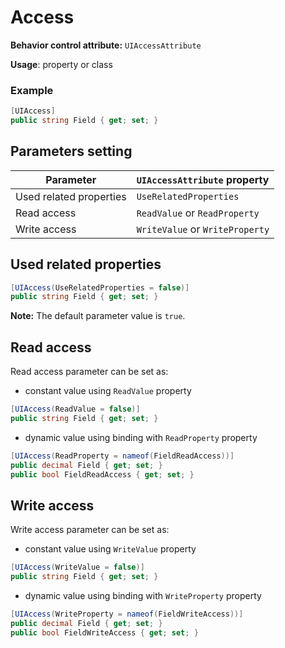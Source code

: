 # Access

**Behavior control attribute:**  `UIAccessAttribute`

**Usage**: property or class

### Example

```csharp
[UIAccess]
public string Field { get; set; }
```

## Parameters setting

| Parameter | `UIAccessAttribute` property | 
| -----------|:------------- 
| Used related properties | `UseRelatedProperties` |
| Read access | `ReadValue` or `ReadProperty` |
| Write access | `WriteValue` or `WriteProperty` |

## Used related properties

```csharp
[UIAccess(UseRelatedProperties = false)]
public string Field { get; set; }
```

**Note:** The default parameter value is `true`.

## Read access

Read access parameter can be set as:
* constant value using `ReadValue` property

```csharp
[UIAccess(ReadValue = false)]
public string Field { get; set; }
```

* dynamic value using binding with `ReadProperty` property

```csharp
[UIAccess(ReadProperty = nameof(FieldReadAccess))]
public decimal Field { get; set; }
public bool FieldReadAccess { get; set; }
```

## Write access

Write access parameter can be set as:
* constant value using `WriteValue` property

```csharp
[UIAccess(WriteValue = false)]
public string Field { get; set; }
```

* dynamic value using binding with `WriteProperty` property

```csharp
[UIAccess(WriteProperty = nameof(FieldWriteAccess))]
public decimal Field { get; set; }
public bool FieldWriteAccess { get; set; }
```